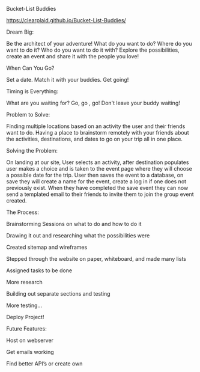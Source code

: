 Bucket-List Buddies 

https://clearplaid.github.io/Bucket-List-Buddies/

Dream Big:

Be the architect of your adventure! What do you want to do? Where do you want to do it? Who do you want to do it with? Explore the possibilities, create an event and share it with the people you love!

When Can You Go?

Set a date.
Match it with your buddies.
Get going!

Timing is Everything:

What are you waiting for? Go, go , go!
Don't leave your buddy waiting!

Problem to Solve:

Finding multiple locations based on an activity the user and their friends want to do.
Having a place to brainstorm remotely with your friends about the activities, destinations, and dates to go on your trip all in one place.

Solving the Problem:

On landing at our site, 
User selects an activity, after destination populates user makes a choice and is taken to the event page where they will choose a possible date for the trip.
User then saves the event to a database, on save they will create a name for the event, create a log in if one does not previously exist.
When they have completed the save event they can now send a templated email to their friends to invite them to join the group event created. 


The Process:

Brainstorming Sessions on what to do and how to do it

Drawing it out and researching what the possibilities were

Created sitemap and wireframes

Stepped through the website on paper, whiteboard, and made many lists

Assigned tasks to be done

More research

Building out separate sections and testing

More testing…

Deploy Project! 


Future Features:

Host on webserver

Get emails working

Find better API’s or create own


